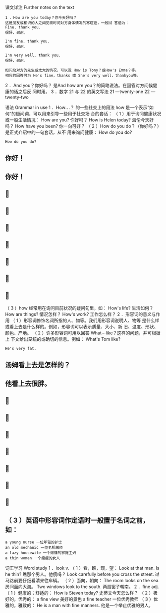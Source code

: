 课文详注 Further notes on the text 
```
1 ．How are you today？你今天好吗？ 
这是朋友或相识的人之间见面时问对方身体情况的寒暄话，一般回 答语为： 
Fine, thank you. 
很好，谢谢。 

I'm fine, thank you. 
很好，谢谢。 

I'm very well, thank you. 
很好，谢谢。 

如问及对方的先生或太太的情况，可以说 How is Tony？或How's Emma？等。 
相应的回答可为 He's fine，thanks 或 She's very well，thankyou等。 
```
2 ．And you？你好吗？ 
是And how are you？的简略说法。在回答对方问候健康的话之后反 
问时用。 
3 ．数字 21 与 22 的英文写法 
21 —twenty-one 22 —twenty-two 


语法 Grammar in use 
1 ．How⋯？ 的一些社交上的用法 
how 是一个表示“如何”的疑问词，可以用来引导一些用于社交场 
合的套话： 
（ 1 ）用于询问健康状况或一般生活情况： 
How are you? 
你好吗？ 
How is Helen today? 
海伦今天好吗？ 
How have you been? 
你一向可好？ 
（ 2 ）How do you do？（你好吗？）是正式介绍中的一句套话，从不 
用来询问健康： 
How do you do? 

``` 
How do you do? 
``` 
## 你好！ 

## 你好！ 

##  

##  

##  

##  

##  

##  

##  

（ 3 ）how 经常用在询问目前状况的疑问句里，如： 
How's life? 
生活如何？ 
How are things? 
情况怎样？ 
How's work? 
工作怎么样？ 
2 ．形容词的意义与作用 
（ 1 ）形容词修饰名词所指的人、物等。我们用形容词说明人、物等 
是什么样或看上去是什么样的。例如，形容词可以表示质量、大小、新 
旧、温度、形状、颜色、产地。 
（ 2 ）许多形容词可用以回答 What⋯like？这样的问题，并可根据上 
下文给出笼统的或确切的信息。例如： 
What's Tom like? 

``` 
He's very fat. 
``` 
## 汤姆看上去是怎样的？ 

## 他看上去很胖。 

##  

##  

##  

##  

##  

##  

##  

## （ 3 ）英语中形容词作定语时一般置于名词之前，如： 

``` 
a young nurse 一位年轻的护士 
an old mechanic 一位老机械师 
a lazy housewife 一个懒惰的家庭主妇 
a thin woman 一个瘦瘦的女人 
``` 

词汇学习 Word study 
1 ．look v. 
（ 1 ）看，瞧，观，望： 
Look at that man. Is he thin? 
瞧那个男人。他瘦吗？ 
Look carefully before you cross the street. 
过马路前要仔细看清来往车辆。 
（ 2 ）面向，朝向： 
The room looks on the sea. 
房间面向大海。 
Two windows look to the south. 
两扇窗子朝南。 
2 ．fine adj. 
（ 1 ）健康的；舒适的： 
How is Steven today? 
史蒂文今天怎么样？ 
（ 2 ）极好的，优秀的： 
a fine view 美好的景色 
a fine teacher 一位优秀教师 
（ 3 ）优雅的，雅致的： 
He is a man with fine manners. 
他是一个举止优雅的男人。 